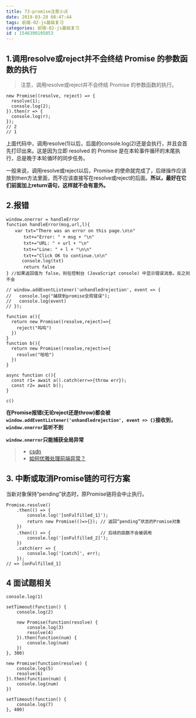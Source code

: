 ```yaml
---
title: 73-promise注意小点
date: 2019-03-28 08:47:44
tags: 前端-02-js基础复习
categories: 前端-02-js基础复习
id : 1546390195053
---
```

## 1.调用resolve或reject并不会终结 Promise 的参数函数的执行

> 注意，调用resolve或reject并不会终结 Promise 的参数函数的执行。


```
new Promise((resolve, reject) => {
  resolve(1);
  console.log(2);
}).then(r => {
  console.log(r);
});
// 2
// 1
```

上面代码中，调用resolve(1)以后，后面的console.log(2)还是会执行，并且会首先打印出来。这是因为立即 resolved 的 Promise 是在本轮事件循环的末尾执行，总是晚于本轮循环的同步任务。

一般来说，调用resolve或reject以后，Promise 的使命就完成了，后继操作应该放到then方法里面，而不应该直接写在resolve或reject的后面。**所以，最好在它们前面加上return语句，这样就不会有意外。**


## 2.报错


```
window.onerror = handleError
function handleError(msg,url,l){
　　var txt="There was an error on this page.\n\n"
　　　　txt+="Error: " + msg + "\n"
　　　　txt+="URL: " + url + "\n"
　　　　txt+="Line: " + l + "\n\n"
　　　　txt+="Click OK to continue.\n\n"
      console.log(txt)
　　　　return false
} //如果返回值为 false，则在控制台 (JavaScript console) 中显示错误消息。反之则不会

// window.addEventListener('unhandledrejection', event => {
//   console.log("捕获到promise全局错误");
//   console.log(event)
// });

function a(){
  return new Promise((resolve,reject)=>{ 
    reject("呜呜")
  }) 
}
function b(){
  return new Promise((resolve,reject)=>{ 
    resolve("哈哈")
  }) 
}

async function c(){
  const r1= await a().catch(err=>{throw err});
  const r2= await b();
}

c()

```

**在Promise报错(无论reject还是throw)都会被`window.addEventListener('unhandledrejection', event => {}`接收到，`window.onerror`监听不到**

**`window.onerror`只能捕获全局异常**

> - [csdn](https://blog.csdn.net/fundebug/article/details/78212439)
> - [如何优雅处理前端异常？](https://zhuanlan.zhihu.com/p/51800345)

## 3. 中断或取消Promise链的可行方案

当新对象保持“pending”状态时，原Promise链将会中止执行。

```
Promise.resolve()
    .then(() => {
        console.log('[onFulfilled_1]');
        return new Promise(()=>{}); // 返回“pending”状态的Promise对象
    })
    .then(() => {                   // 后续的函数不会被调用
        console.log('[onFulfilled_2]');
    })
    .catch(err => {
        console.log('[catch]', err);
    });
// => [onFulfilled_1]
```
## 4 面试题相关

```
console.log(1)

setTimeout(function() {
    console.log(2)
    
    new Promise(function(resolve) {
        console.log(3)
        resolve(4)
    }).then(function(num) {
        console.log(num)
    })
}, 300)

new Promise(function(resolve) {
    console.log(5)
    resolve(6)
}).then(function(num) {
    console.log(num)
})

setTimeout(function() {
    console.log(7)
}, 400)
```
